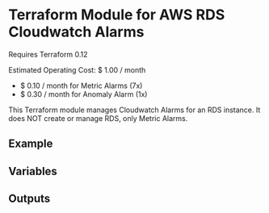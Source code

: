# Terraform Module for AWS RDS Cloudwatch Alarms

Requires Terraform 0.12

Estimated Operating Cost: $ 1.00 / month

- $ 0.10 / month for Metric Alarms (7x)
- $ 0.30 / month for Anomaly Alarm (1x)

This Terraform module manages Cloudwatch Alarms for an RDS instance. It does NOT create or manage RDS, only Metric Alarms.

## Example



## Variables



## Outputs

